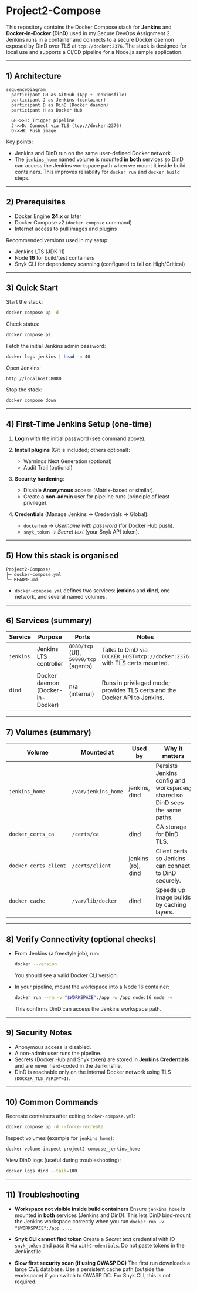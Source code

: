 # Project2-Compose

This repository contains the Docker Compose stack for **Jenkins** and **Docker-in-Docker (DinD)** used in my Secure DevOps Assignment 2. Jenkins runs in a container and connects to a secure Docker daemon exposed by DinD over TLS at `tcp://docker:2376`. The stack is designed for local use and supports a CI/CD pipeline for a Node.js sample application.

---

## 1) Architecture
```mermaid
sequenceDiagram
  participant GH as GitHub (App + Jenkinsfile)
  participant J as Jenkins (container)
  participant D as DinD (Docker daemon)
  participant H as Docker Hub

  GH->>J: Trigger pipeline
  J->>D: Connect via TLS (tcp://docker:2376)
  D->>H: Push image
```
Key points:
* Jenkins and DinD run on the same user-defined Docker network.
* The `jenkins_home` named volume is mounted **in both** services so DinD can access the Jenkins workspace path when we mount it inside build containers. This improves reliability for `docker run` and `docker build` steps.

---

## 2) Prerequisites

* Docker Engine **24.x** or later
* Docker Compose v2 (`docker compose` command)
* Internet access to pull images and plugins

Recommended versions used in my setup:

* Jenkins LTS (JDK 11)
* Node **16** for build/test containers
* Snyk CLI for dependency scanning (configured to fail on High/Critical)

---

## 3) Quick Start

Start the stack:

```bash
docker compose up -d
```

Check status:

```bash
docker compose ps
```

Fetch the initial Jenkins admin password:

```bash
docker logs jenkins | head -n 40
```

Open Jenkins:

```
http://localhost:8080
```

Stop the stack:

```bash
docker compose down
```

---

## 4) First-Time Jenkins Setup (one-time)

1. **Login** with the initial password (see command above).
2. **Install plugins** (Git is included; others optional):

   * Warnings Next Generation (optional)
   * Audit Trail (optional)
3. **Security hardening**:

   * Disable **Anonymous** access (Matrix-based or similar).
   * Create a **non-admin** user for pipeline runs (principle of least privilege).
4. **Credentials** (Manage Jenkins → Credentials → Global):

   * `dockerhub` → *Username with password* (for Docker Hub push).
   * `snyk_token` → *Secret text* (your Snyk API token).

---

## 5) How this stack is organised

```
Project2-Compose/
├─ docker-compose.yml
└─ README.md
```

* `docker-compose.yml` defines two services: **jenkins** and **dind**, one network, and several named volumes.

---

## 6) Services (summary)

| Service   | Purpose                          | Ports                                 | Notes                                                                      |
| --------- | -------------------------------- | ------------------------------------- | -------------------------------------------------------------------------- |
| `jenkins` | Jenkins LTS controller           | `8080/tcp` (UI), `50000/tcp` (agents) | Talks to DinD via `DOCKER_HOST=tcp://docker:2376` with TLS certs mounted.  |
| `dind`    | Docker daemon (Docker-in-Docker) | n/a (internal)                        | Runs in privileged mode; provides TLS certs and the Docker API to Jenkins. |


---

## 7) Volumes (summary)

| Volume                | Mounted at          | Used by            | Why it matters                                                              |
| --------------------- | ------------------- | ------------------ | --------------------------------------------------------------------------- |
| `jenkins_home`        | `/var/jenkins_home` | jenkins, dind      | Persists Jenkins config and workspaces; shared so DinD sees the same paths. |
| `docker_certs_ca`     | `/certs/ca`         | dind               | CA storage for DinD TLS.                                                    |
| `docker_certs_client` | `/certs/client`     | jenkins (ro), dind | Client certs so Jenkins can connect to DinD securely.                       |
| `docker_cache`        | `/var/lib/docker`   | dind               | Speeds up image builds by caching layers.                                   |


---

## 8) Verify Connectivity (optional checks)

* From Jenkins (a freestyle job), run:

  ```bash
  docker --version
  ```

  You should see a valid Docker CLI version.

* In your pipeline, mount the workspace into a Node 16 container:

  ```bash
  docker run --rm -v "$WORKSPACE":/app -w /app node:16 node -v
  ```

  This confirms DinD can access the Jenkins workspace path.

---

## 9) Security Notes

* Anonymous access is disabled.
* A non-admin user runs the pipeline.
* Secrets (Docker Hub and Snyk token) are stored in **Jenkins Credentials** and are never hard-coded in the Jenkinsfile.
* DinD is reachable only on the internal Docker network using TLS (`DOCKER_TLS_VERIFY=1`).

---

## 10) Common Commands

Recreate containers after editing `docker-compose.yml`:

```bash
docker compose up -d --force-recreate
```

Inspect volumes (example for `jenkins_home`):

```bash
docker volume inspect project2-compose_jenkins_home
```

View DinD logs (useful during troubleshooting):

```bash
docker logs dind --tail=100
```

---

## 11) Troubleshooting

* **Workspace not visible inside build containers**
  Ensure `jenkins_home` is mounted in **both** services (Jenkins and DinD). This lets DinD bind-mount the Jenkins workspace correctly when you run `docker run -v "$WORKSPACE":/app ...`.

* **Snyk CLI cannot find token**
  Create a *Secret text* credential with ID `snyk_token` and pass it via `withCredentials`. Do not paste tokens in the Jenkinsfile.

* **Slow first security scan (if using OWASP DC)**
  The first run downloads a large CVE database. Use a persistent cache path (outside the workspace) if you switch to OWASP DC. For Snyk CLI, this is not required.


